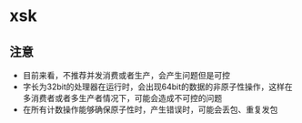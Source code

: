 # xsk

## 注意

* 目前来看，不推荐并发消费或者生产，会产生问题但是可控
* 字长为32bit的处理器在运行时，会出现64bit的数据的非原子性操作，这样在多消费者或者多生产者情况下，可能会造成不可控的问题
* 在所有计数操作能够确保原子性时，产生错误时，可能会丢包、重复发包
